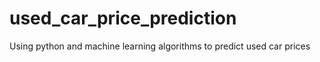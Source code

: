 # used_car_price_prediction
Using python and machine learning algorithms to predict used car prices
